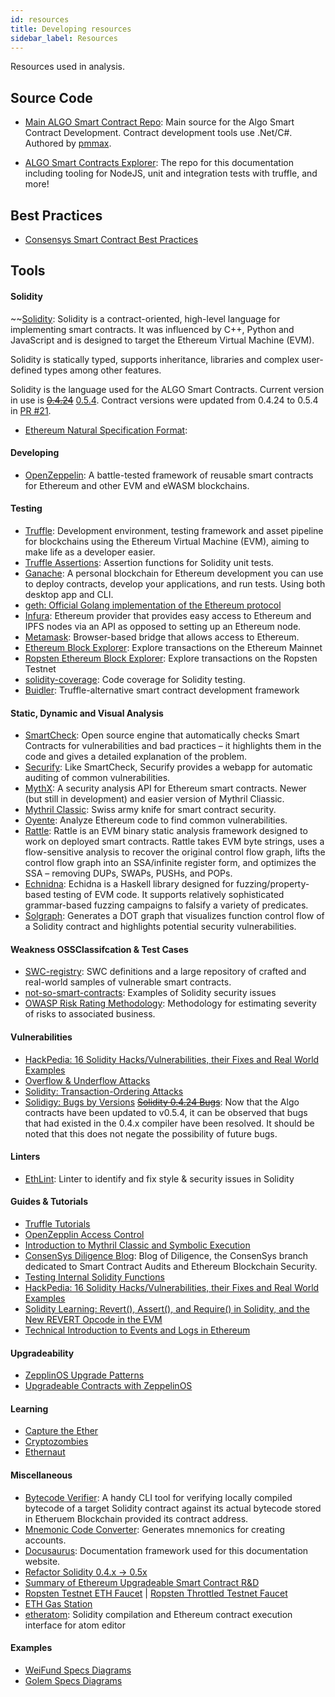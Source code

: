 ```yaml
---
id: resources
title: Developing resources
sidebar_label: Resources
---
```


Resources used in analysis.

## Source Code

- [Main ALGO Smart Contract Repo](https://github.com/Superalgos/ALGOToken/): Main source for the Algo Smart Contract Development. Contract development tools use .Net/C#. Authored by [pmmax](https://github.com/pmmax).

- [ALGO Smart Contracts Explorer](https://github.com/Superalgos/ALGOToken-NodeJS): The repo for this documentation including tooling for NodeJS, unit and integration tests with truffle, and more!

## Best Practices

- [Consensys Smart Contract Best Practices](https://consensys.github.io/smart-contract-best-practices/security_tools/)

## Tools

#### Solidity

~~[Solidity](https://solidity.readthedocs.io/en/v0.5.4/): Solidity is a contract-oriented, high-level language for implementing smart contracts. It was influenced by C++, Python and JavaScript and is designed to target the Ethereum Virtual Machine (EVM).

Solidity is statically typed, supports inheritance, libraries and complex user-defined types among other features.

Solidity is the language used for the ALGO Smart Contracts. Current version in use is ~~[0.4.24](https://solidity.readthedocs.io/en/v0.4.24/)~~ [0.5.4](https://solidity.readthedocs.io/en/v0.5.4/). Contract versions were updated from 0.4.24 to 0.5.4 in [PR #21](https://github.com/Superalgos/ALGOToken/pull/21).

- [Ethereum Natural Specification Format](https://github.com/ethereum/wiki/wiki/Ethereum-Natural-Specification-Format):

#### Developing

- [OpenZeppelin](https://openzeppelin.org/): A battle-tested framework of reusable smart contracts for Ethereum and other EVM and eWASM blockchains.

#### Testing

- [Truffle](https://truffleframework.com/truffle): Development environment, testing framework and asset pipeline for blockchains using the Ethereum Virtual Machine (EVM), aiming to make life as a developer easier.
- [Truffle Assertions](https://github.com/trufflesuite/truffle/blob/develop/packages/truffle-core/lib/testing/Assert.sol): Assertion functions for Solidity unit tests.
- [Ganache](https://truffleframework.com/ganache): A personal blockchain for Ethereum development you can use to deploy contracts, develop your applications, and run tests. Using both desktop app and CLI.
- [geth: Official Golang implementation of the Ethereum protocol](https://github.com/ethereum/go-ethereum/wiki/Installation-Instructions-for-Mac)
- [Infura](https://infura.io): Ethereum provider that provides easy access to Ethereum and IPFS nodes via an API as opposed to setting up an Ethereum node.
- [Metamask](https://metamask.io/): Browser-based bridge that allows access to Ethereum.
- [Ethereum Block Explorer](https://etherscan.io/): Explore transactions on the Ethereum Mainnet
- [Ropsten Ethereum Block Explorer](https://ropsten.etherscan.io/): Explore transactions on the Ropsten Testnet
- [solidity-coverage](https://github.com/sc-forks/solidity-coverage): Code coverage for Solidity testing.
- [Buidler](https://github.com/nomiclabs/buidler): Truffle-alternative smart contract development framework

#### Static, Dynamic and Visual Analysis

- [SmartCheck](https://tool.smartdec.net): Open source engine  that automatically checks Smart Contracts for vulnerabilities and bad practices – it highlights them in the code and gives a detailed explanation of the problem.
- [Securify](https://securify.chainsecurity.com/): Like SmartCheck, Securify provides a webapp for automatic auditing of common vulnerabilities.
- [MythX](https://mythx.io): A security analysis API for Ethereum smart contracts. Newer (but still in development) and easier version of Mythril Cliassic.
- [Mythril Classic](https://github.com/ConsenSys/mythril-classic): Swiss army knife for smart contract security.
- [Oyente](https://github.com/melonproject/oyente): Analyze Ethereum code to find common vulnerabilities.
- [Rattle](https://github.com/trailofbits/rattle): Rattle is an EVM binary static analysis framework designed to work on deployed smart contracts. Rattle takes EVM byte strings, uses a flow-sensitive analysis to recover the original control flow graph, lifts the control flow graph into an SSA/infinite register form, and optimizes the SSA – removing DUPs, SWAPs, PUSHs, and POPs.
- [Echnidna](https://github.com/trailofbits/echidna): Echidna is a Haskell library designed for fuzzing/property-based testing of EVM code. It supports relatively sophisticated grammar-based fuzzing campaigns to falsify a variety of predicates.
- [Solgraph](https://github.com/raineorshine/solgraph): Generates a DOT graph that visualizes function control flow of a Solidity contract and highlights potential security vulnerabilities.

#### Weakness OSSClassifcation & Test Cases

- [SWC-registry](https://github.com/SmartContractSecurity/SWC-registry/): SWC definitions and a large repository of crafted and real-world samples of vulnerable smart contracts.
- [not-so-smart-contracts](https://github.com/trailofbits/not-so-smart-contracts): Examples of Solidity security issues
- [OWASP Risk Rating Methodology](https://www.owasp.org/index.php/OWASP_Risk_Rating_Methodology): Methodology for estimating severity of risks to associated business.

#### Vulnerabilities
- [HackPedia: 16 Solidity Hacks/Vulnerabilities, their Fixes and Real World Examples](https://hackernoon.com/hackpedia-16-solidity-hacks-vulnerabilities-their-fixes-and-real-world-examples-f3210eba5148)
- [Overflow & Underflow Attacks](https://blockgeeks.com/guides/underflow-attacks-smart-contracts/)
- [Solidity: Transaction-Ordering Attacks](https://medium.com/coinmonks/solidity-transaction-ordering-attacks-1193a014884e)
- [Solidigy: Bugs by Versions](https://github.com/ethereum/solidity/blob/develop/docs/bugs_by_version.json) ~~[Solidity 0.4.24 Bugs](https://solidity.readthedocs.io/en/v0.4.24/bugs.html)~~: Now that the Algo contracts have been updated to v0.5.4, it can be observed that bugs that had existed in the 0.4.x compiler have been resolved. It should be noted that this does not negate the possibility of future bugs.

#### Linters
- [EthLint](https://www.ethlint.com/): Linter to identify and fix style & security issues in Solidity

#### Guides & Tutorials
- [Truffle Tutorials](https://truffleframework.com/tutorials)
- [OpenZepplin Access Control](https://openzeppelin.org/api/docs/learn-about-access-control.html)
- [Introduction to Mythril Classic and Symbolic Execution](https://medium.com/@joran.honig/introduction-to-mythril-classic-and-symbolic-execution-ef59339f259b)
- [ConsenSys Diligence Blog](https://medium.com/consensys-diligence): Blog of Diligence, the ConsenSys branch dedicated to Smart Contract Audits and Ethereum Blockchain Security.
- [Testing Internal Solidity Functions](https://www.cluelesscode.com/testing-internal-solidity-functions/)
- [HackPedia: 16 Solidity Hacks/Vulnerabilities, their Fixes and Real World Examples](https://hackernoon.com/hackpedia-16-solidity-hacks-vulnerabilities-their-fixes-and-real-world-examples-f3210eba5148)
- [Solidity Learning: Revert(), Assert(), and Require() in Solidity, and the New REVERT Opcode in the EVM](https://medium.com/blockchannel/the-use-of-revert-assert-and-require-in-solidity-and-the-new-revert-opcode-in-the-evm-1a3a7990e06e)
- [Technical Introduction to Events and Logs in Ethereum](https://media.consensys.net/technical-introduction-to-events-and-logs-in-ethereum-a074d65dd61e)

#### Upgradeability
- [ZepplinOS Upgrade Patterns](https://docs.zeppelinos.org/docs/pattern.html)
- [Upgradeable Contracts with ZeppelinOS](https://blog.zeppelinos.org/testing-real-world-contract-upgrades/)

#### Learning
- [Capture the Ether](https://capturetheether.com/challenges/)
- [Cryptozombies](https://cryptozombies.io/)
- [Ethernaut](https://ethernaut.zeppelin.solutions/)

#### Miscellaneous
- [Bytecode Verifier](https://www.npmjs.com/package/eth-bytecode-verifier): A handy CLI tool for verifying locally compiled bytecode of a target Solidity contract against its actual bytecode stored in Etheruem Blockchain provided its contract address.
- [Mnemonic Code Converter](https://iancoleman.io/bip39/): Generates mnemonics for creating accounts.
- [Docusaurus](https://docusaurus.io/): Documentation framework used for this documentation website.
- [Refactor Solidity 0.4.x -> 0.5x](https://mudit.blog/tool-refactor-your-solidity-0-4-x-code-to-solidity-0-5-x-code/)
- [Summary of Ethereum Upgradeable Smart Contract R&D](https://blog.indorse.io/ethereum-upgradeable-smart-contract-strategies-456350d0557c)
- [Ropsten Testnet ETH Faucet](https://faucet.ropsten.be/) | [Ropsten Throttled Testnet Faucet](https://ipfs.io/ipfs/QmVAwVKys271P5EQyEfVSxm7BJDKWt42A2gHvNmxLjZMps/)
- [ETH Gas Station](https://ethgasstation.info/)
- [etheratom](https://github.com/0mkara/etheratom): Solidity compilation and Ethereum contract execution interface for atom editor  

#### Examples
- [WeiFund Specs Diagrams](https://github.com/weifund/weifund-contracts/blob/master/docs/developer-guide.md#standardcampaign-state-machine)
- [Golem Specs Diagrams](https://blog.golemproject.net/gnt-crowdfunding-contract-in-pictures-d6b5a2e69150)
